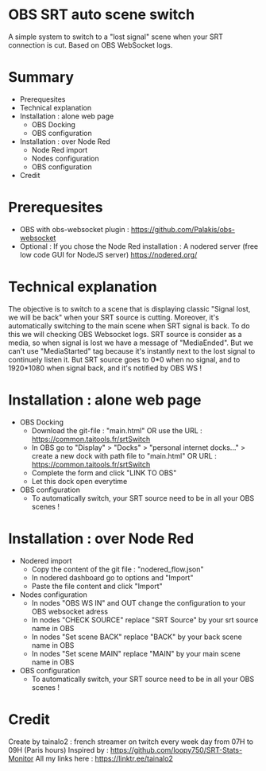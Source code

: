 # OBS SRT auto scene switch
A simple system to switch to a "lost signal" scene when your SRT connection is cut. Based on OBS WebSocket logs.

# Summary
  - Prerequesites
  - Technical explanation
  - Installation : alone web page
    - OBS Docking
    - OBS configuration
  - Installation : over Node Red
    - Node Red import
    - Nodes configuration
    - OBS configuration
  - Credit

# Prerequesites
  - OBS with obs-websocket plugin : https://github.com/Palakis/obs-websocket
  - Optional : If you chose the Node Red installation : A nodered server (free low code GUI for NodeJS server) https://nodered.org/

# Technical explanation
  The objective is to switch to a scene that is displaying classic "Signal lost, we will be back" when your SRT source is cutting. Moreover, it's automatically switching to the main scene when SRT signal is back.
  To do this we will checking OBS Websocket logs. SRT source is consider as a media, so when signal is lost we have a message of "MediaEnded". But we can't use "MediaStarted" tag because it's instantly next to the lost signal to continuely listen it. But SRT source goes to 0\*0 when no signal, and to 1920\*1080 when signal back, and it's notified by OBS WS !
  
# Installation : alone web page
  - OBS Docking
    - Download the git-file : "main.html" OR use the URL : https://common.taitools.fr/srtSwitch
    - In OBS go to "Display" > "Docks" > "personal internet docks..." > create a new dock with path file to "main.html" OR URL : https://common.taitools.fr/srtSwitch
    - Complete the form and click "LINK TO OBS"
    - Let this dock open everytime
  - OBS configuration
    - To automatically switch, your SRT source need to be in all your OBS scenes !

# Installation : over Node Red
  - Nodered import
    - Copy the content of the git file : "nodered_flow.json"
    - In nodered dashboard go to options and "Import"
    - Paste the file content and click "Import"
  - Nodes configuration
    - In nodes "OBS WS IN" and OUT change the configuration to your OBS websocket adress
    - In nodes "CHECK SOURCE" replace "SRT Source" by your srt source name in OBS
    - In nodes "Set scene BACK" replace "BACK" by your back scene name in OBS
    - In nodes "Set scene MAIN" replace "MAIN" by your main scene name in OBS
  - OBS configuration
    - To automatically switch, your SRT source need to be in all your OBS scenes !

# Credit
Create by tainalo2 : french streamer on twitch every week day from 07H to 09H (Paris hours)
Inspired by : https://github.com/loopy750/SRT-Stats-Monitor
All my links here : https://linktr.ee/tainalo2
  
